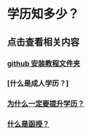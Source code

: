# 学历知多少？

## 点击查看相关内容

### [github 安装教程文件夹](/jiaocheng/)

### [什么是成人学历？]

### [为什么一定要提升学历？](/tsxl/)

### [什么是函授？](/函授/)
